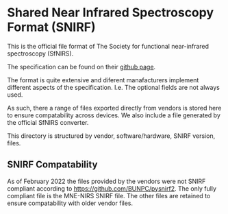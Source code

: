 # Shared Near Infrared Spectroscopy Format (SNIRF) 

This is the official file format of The Society for functional near-infrared spectroscopy (SfNIRS).

The specification can be found on their [github page](https://github.com/fNIRS/snirf).

The format is quite extensive and diferent manafacturers implement different aspects of the specification. I.e. The optional fields are not always used.

As such, there a range of files exported directly from vendors is stored here to ensure compatability across devices. We also include a file generated by the official SfNIRS converter.

This directory is structured by vendor, software/hardware, SNIRF version, files.


## SNIRF Compatability

As of February 2022 the files provided by the vendors were not SNIRF compliant according to https://github.com/BUNPC/pysnirf2.
The only fully compliant file is the MNE-NIRS SNIRF file. The other files are retained to ensure compatability with older vendor files.
